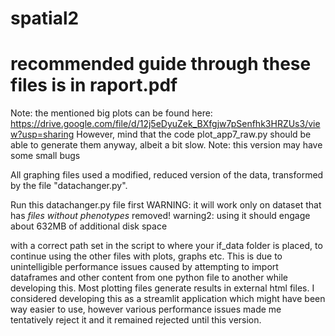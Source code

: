 # spatial2

# recommended guide through these files is in raport.pdf

Note: the mentioned big plots can be found here: https://drive.google.com/file/d/12j5eDyuZek_BXfgjw7pSenfhk3HRZUs3/view?usp=sharing
However, mind that the code plot_app7_raw.py should be able to generate them anyway, albeit a bit slow.
Note: this version may have some small bugs

All graphing files used a modified, reduced version of the data, transformed by the file "datachanger.py". 

Run this datachanger.py file first 
WARNING: it will work only on dataset that has _files without phenotypes_ removed! 
warning2: using it should engage about 632MB of additional disk space

with a correct path set in the script to where your if_data folder is placed, to continue using the other files with plots, graphs etc. This is due to unintelligible performance issues caused by attempting to import dataframes and other content from one python file to another while developing this. Most plotting files generate results in external html files. I considered developing this as a streamlit application which might have been way easier to use, however various performance issues made me tentatively reject it and it remained rejected until this version.
